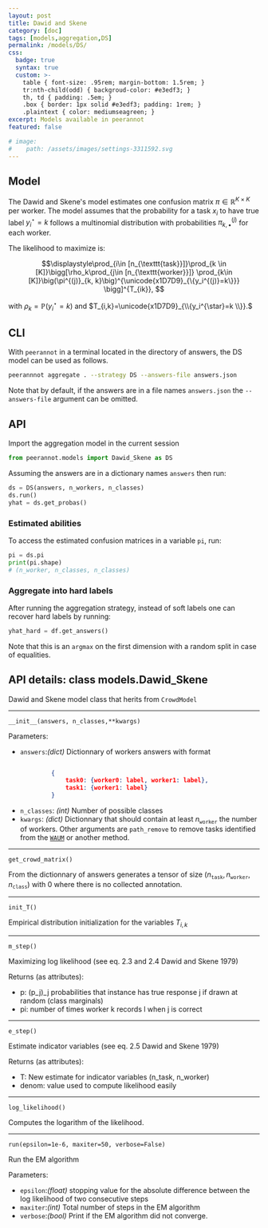 ```yaml
---
layout: post
title: Dawid and Skene
category: [doc]
tags: [models,aggregation,DS]
permalink: /models/DS/
css:
  badge: true
  syntax: true
  custom: >-
    table { font-size: .95rem; margin-bottom: 1.5rem; }
    tr:nth-child(odd) { backgroud-color: #e3edf3; }
    th, td { padding: .5em; }
    .box { border: 1px solid #e3edf3; padding: 1rem; }
    .plaintext { color: mediumseagreen; }
excerpt: Models available in peerannot
featured: false

# image:
#    path: /assets/images/settings-3311592.svg
---
```


## Model

The Dawid and Skene's model estimates one confusion matrix $\pi\in\mathbb{R}^{K\times K}$
per worker.
The model assumes that the probability for a task $x_i$ to have true label $y_i^\star=k$ follows a multinomial distribution with probabilities $\pi^{(j)}_{k,\bullet}$ for each worker.

The likelihood to maximize is:

$$\displaystyle\prod_{i\in [n_{\texttt{task}}]}\prod_{k \in [K]}\bigg[\rho_k\prod_{j\in [n_{\texttt{worker}}]}
    \prod_{k\in [K]}\big(\pi^{(j)}_{k, k}\big)^{\unicode{x1D7D9}_{\{y_i^{(j)}=k\}}}
    \bigg]^{T_{ik}},
 $$

with $\rho_k=\mathbb{P}(y_i^\star=k)$ and $T_{i,k}=\unicode{x1D7D9}_{\\{y_i^{\star}=k \\}}.$
## CLI
With `peerannot` in a terminal located in the directory of answers, the DS model can be used as follows.

```bash
peerannnot aggregate . --strategy DS --answers-file answers.json
```

Note that by default, if the answers are in a file names `answers.json` the `--answers-file` argument can be omitted.

## API

Import the aggregation model in the current session

```python
from peerannot.models import Dawid_Skene as DS
```

Assuming the answers are in a dictionary names `answers` then run:

```python
ds = DS(answers, n_workers, n_classes)
ds.run()
yhat = ds.get_probas()
```

### Estimated abilities

To access the estimated confusion matrices in a variable `pi`, run:

```python
pi = ds.pi
print(pi.shape)
# (n_worker, n_classes, n_classes)
```

### Aggregate into hard labels

After running the aggregation strategy, instead of soft labels one can recover hard labels by running:

```python
yhat_hard = df.get_answers()
```

Note that this is an `argmax` on the first dimension with a random split in case of equalities.

## API details: class models.Dawid_Skene
Dawid and Skene model class that herits from `CrowdModel`

---
`__init__(answers, n_classes,**kwargs)`

Parameters:
- `answers`:*(dict)*
  Dictionnary of workers answers with format
```json

            {
                task0: {worker0: label, worker1: label},
                task1: {worker1: label}
            }
```
- `n_classes`: *(int)*
  Number of possible classes
- `kwargs`: *(dict)*
  Dictionnary that should contain at least $n_{\texttt{worker}}$ the number of workers.
  Other arguments are `path_remove` to remove tasks identified from the [`WAUM`]() or another method.

---
`get_crowd_matrix()`

From the dictionnary of answers generates a tensor of size $(n_{\texttt{task}},n_{\texttt{worker}},n_{\texttt{class}})$ with $0$ where there is no collected annotation.

---
`init_T()`

Empirical distribution initialization for the variables $T_{i,k}$

---
`m_step()`

Maximizing log likelihood (see eq. 2.3 and 2.4 Dawid and Skene 1979)

Returns (as attributes):
- p: (p_j)_j probabilities that instance has true response j if drawn
        at random (class marginals)
- pi: number of times worker k records l when j is correct

---
`e_step()`

Estimate indicator variables (see eq. 2.5 Dawid and Skene 1979)

Returns (as attributes):
- T: New estimate for indicator variables (n_task, n_worker)
- denom: value used to compute likelihood easily

---

`log_likelihood()`

Computes the logarithm of the likelihood.

---
`run(epsilon=1e-6, maxiter=50, verbose=False)`

Run the EM algorithm

Parameters:
- `epsilon`:*(float)* stopping value for the absolute difference between the log likelihood of two consecutive steps
- `maxiter`:*(int)* Total number of steps in the EM algorithm
- `verbose`:*(bool)* Print if the EM algorithm did not converge.